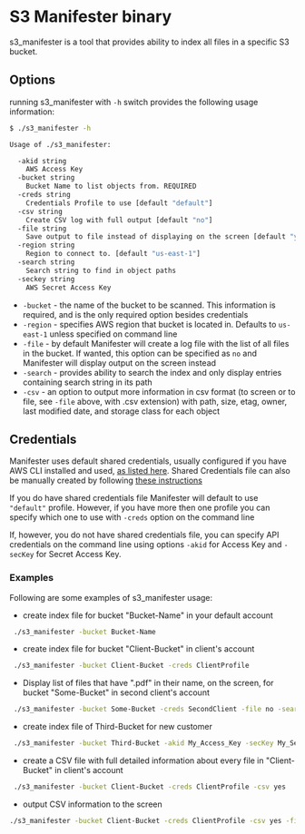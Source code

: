 # S3 Manifester binary

s3_manifester is a tool that provides ability to index all files in a specific S3 bucket.

## Options

running s3_manifester with `-h` switch provides the following usage information:

```bash
$ ./s3_manifester -h

Usage of ./s3_manifester:

  -akid string
    AWS Access Key
  -bucket string
    Bucket Name to list objects from. REQUIRED
  -creds string
    Credentials Profile to use [default "default"]
  -csv string
    Create CSV log with full output [default "no"]
  -file string
    Save output to file instead of displaying on the screen [default "yes"]
  -region string
    Region to connect to. [default "us-east-1"]
  -search string
    Search string to find in object paths
  -seckey string
    AWS Secret Access Key
```

- `-bucket` - the name of the bucket to be scanned. This information is required, and is the only required option besides credentials
- `-region` - specifies AWS region that bucket is located in. Defaults to `us-east-1` unless specified on command line
- `-file` - by default Manifester will create a log file with the list of all files in the bucket. If wanted, this option can be specified as `no` and Manifester will display output on the screen instead
- `-search` - provides ability to search the index and only display entries containing search string in its path
- `-csv` - an option to output more information in csv format (to screen or to file, see `-file` above, with .csv extension) with path, size, etag, owner, last modified date, and storage class for each object

## Credentials

Manifester uses default shared credentials, usually configured if you have AWS CLI installed and used, [as listed here](http://docs.aws.amazon.com/cli/latest/userguide/cli-chap-getting-started.html).
Shared Credentials file can also be manually created by following [these instructions](https://github.com/aws/aws-sdk-go/wiki/configuring-sdk#creating-the-credentials-file)

If you do have shared credentials file Manifester will default to use `"default"` profile. However, if you have more then one profile you can specify which one to use with `-creds` option on the command line

If, however, you do not have shared credentials file, you can specify API credentials on the command line using options `-akid` for Access Key and `-secKey` for Secret Access Key.

### Examples 

Following are some examples of s3_manifester usage:

- create index file for bucket "Bucket-Name" in your default account

```bash
 ./s3_manifester -bucket Bucket-Name
```

- create index file for bucket "Client-Bucket" in client's account

```bash
 ./s3_manifester -bucket Client-Bucket -creds ClientProfile
```

- Display list of files that have ".pdf" in their name, on the screen, for bucket "Some-Bucket" in second client's account

```bash
 ./s3_manifester -bucket Some-Bucket -creds SecondClient -file no -search .pdf
```

- create index file of Third-Bucket for new customer

```bash
 ./s3_manifester -bucket Third-Bucket -akid My_Access_Key -secKey My_Secret_Access_Key
```

- create a CSV file with full detailed information about every file in "Client-Bucket" in client's account

```bash
 ./s3_manifester -bucket Client-Bucket -creds ClientProfile -csv yes
```

- output CSV information to the screen

```bash
./s3_manifester -bucket Client-Bucket -creds ClientProfile -csv yes -file no
```